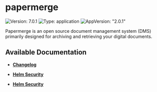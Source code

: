 # papermerge

![Version: 7.0.1](https://img.shields.io/badge/Version-7.0.1-informational?style=flat-square) ![Type: application](https://img.shields.io/badge/Type-application-informational?style=flat-square) ![AppVersion: "2.0.1"](https://img.shields.io/badge/AppVersion-"2.0.1"-informational?style=flat-square)

Papermerge is an open source document management system (DMS) primarily designed for archiving and retrieving your digital documents.

## Available Documentation

- [**Changelog**](CHANGELOG)

- [**Helm Security**](container-security)

- [**Helm Security**](helm-security)

